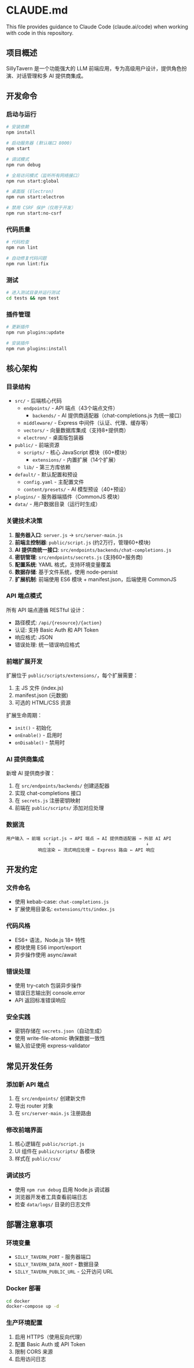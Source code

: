 # CLAUDE.md

This file provides guidance to Claude Code (claude.ai/code) when working with code in this repository.

## 项目概述

SillyTavern 是一个功能强大的 LLM 前端应用，专为高级用户设计，提供角色扮演、对话管理和多 AI 提供商集成。

## 开发命令

### 启动与运行
```bash
# 安装依赖
npm install

# 启动服务器 (默认端口 8000)
npm start

# 调试模式
npm run debug

# 全局访问模式（监听所有网络接口）
npm run start:global

# 桌面版 (Electron)
npm run start:electron

# 禁用 CSRF 保护（仅用于开发）
npm run start:no-csrf
```

### 代码质量
```bash
# 代码检查
npm run lint

# 自动修复代码问题
npm run lint:fix
```

### 测试
```bash
# 进入测试目录并运行测试
cd tests && npm test
```

### 插件管理
```bash
# 更新插件
npm run plugins:update

# 安装插件
npm run plugins:install
```

## 核心架构

### 目录结构
- `src/` - 后端核心代码
  - `endpoints/` - API 端点（43个端点文件）
    - `backends/` - AI 提供商适配器（chat-completions.js 为统一接口）
  - `middleware/` - Express 中间件（认证、代理、缓存等）
  - `vectors/` - 向量数据库集成（支持8+提供商）
  - `electron/` - 桌面版包装器
- `public/` - 前端资源
  - `scripts/` - 核心 JavaScript 模块（60+模块）
    - `extensions/` - 内置扩展（14个扩展）
  - `lib/` - 第三方库依赖
- `default/` - 默认配置和预设
  - `config.yaml` - 主配置文件
  - `content/presets/` - AI 模型预设（40+预设）
- `plugins/` - 服务器端插件（CommonJS 模块）
- `data/` - 用户数据目录（运行时生成）

### 关键技术决策

1. **服务器入口**: `server.js` → `src/server-main.js`
2. **前端主控制器**: `public/script.js` (约2万行，管理60+模块)
3. **AI 提供商统一接口**: `src/endpoints/backends/chat-completions.js`
4. **密钥管理**: `src/endpoints/secrets.js` (支持60+服务商)
5. **配置系统**: YAML 格式，支持环境变量覆盖
6. **数据存储**: 基于文件系统，使用 node-persist
7. **扩展机制**: 前端使用 ES6 模块 + manifest.json，后端使用 CommonJS

### API 端点模式

所有 API 端点遵循 RESTful 设计：
- 路径模式: `/api/{resource}/{action}`
- 认证: 支持 Basic Auth 和 API Token
- 响应格式: JSON
- 错误处理: 统一错误响应格式

### 前端扩展开发

扩展位于 `public/scripts/extensions/`，每个扩展需要：
1. 主 JS 文件 (index.js)
2. manifest.json (元数据)
3. 可选的 HTML/CSS 资源

扩展生命周期：
- `init()` - 初始化
- `onEnable()` - 启用时
- `onDisable()` - 禁用时

### AI 提供商集成

新增 AI 提供商步骤：
1. 在 `src/endpoints/backends/` 创建适配器
2. 实现 chat-completions 接口
3. 在 `secrets.js` 注册密钥映射
4. 前端在 `public/scripts/` 添加对应处理

### 数据流

```
用户输入 → 前端 script.js → API 端点 → AI 提供商适配器 → 外部 AI API
                ↑                                    ↓
            响应渲染 ← 流式响应处理 ← Express 路由 ← API 响应
```

## 开发约定

### 文件命名
- 使用 kebab-case: `chat-completions.js`
- 扩展使用目录名: `extensions/tts/index.js`

### 代码风格
- ES6+ 语法，Node.js 18+ 特性
- 模块使用 ES6 import/export
- 异步操作使用 async/await

### 错误处理
- 使用 try-catch 包装异步操作
- 错误日志输出到 console.error
- API 返回标准错误响应

### 安全实践
- 密钥存储在 `secrets.json`（自动生成）
- 使用 write-file-atomic 确保数据一致性
- 输入验证使用 express-validator

## 常见开发任务

### 添加新 API 端点
1. 在 `src/endpoints/` 创建新文件
2. 导出 router 对象
3. 在 `src/server-main.js` 注册路由

### 修改前端界面
1. 核心逻辑在 `public/script.js`
2. UI 组件在 `public/scripts/` 各模块
3. 样式在 `public/css/`

### 调试技巧
- 使用 `npm run debug` 启用 Node.js 调试器
- 浏览器开发者工具查看前端日志
- 检查 `data/logs/` 目录的日志文件

## 部署注意事项

### 环境变量
- `SILLY_TAVERN_PORT` - 服务器端口
- `SILLY_TAVERN_DATA_ROOT` - 数据目录
- `SILLY_TAVERN_PUBLIC_URL` - 公开访问 URL

### Docker 部署
```bash
cd docker
docker-compose up -d
```

### 生产环境配置
1. 启用 HTTPS（使用反向代理）
2. 配置 Basic Auth 或 API Token
3. 限制 CORS 来源
4. 启用访问日志